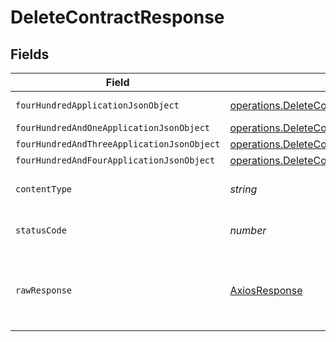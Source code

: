 # DeleteContractResponse


## Fields

| Field                                                                                                                                         | Type                                                                                                                                          | Required                                                                                                                                      | Description                                                                                                                                   |
| --------------------------------------------------------------------------------------------------------------------------------------------- | --------------------------------------------------------------------------------------------------------------------------------------------- | --------------------------------------------------------------------------------------------------------------------------------------------- | --------------------------------------------------------------------------------------------------------------------------------------------- |
| `fourHundredApplicationJsonObject`                                                                                                            | [operations.DeleteContractResponseBody](../../../sdk/models/operations/deletecontractresponsebody.md)                                         | :heavy_minus_sign:                                                                                                                            | Precondition failed                                                                                                                           |
| `fourHundredAndOneApplicationJsonObject`                                                                                                      | [operations.DeleteContractContractsResponseBody](../../../sdk/models/operations/deletecontractcontractsresponsebody.md)                       | :heavy_minus_sign:                                                                                                                            | Unauthenticated                                                                                                                               |
| `fourHundredAndThreeApplicationJsonObject`                                                                                                    | [operations.DeleteContractContractsResponseResponseBody](../../../sdk/models/operations/deletecontractcontractsresponseresponsebody.md)       | :heavy_minus_sign:                                                                                                                            | Forbidden                                                                                                                                     |
| `fourHundredAndFourApplicationJsonObject`                                                                                                     | [operations.DeleteContractContractsResponse404ResponseBody](../../../sdk/models/operations/deletecontractcontractsresponse404responsebody.md) | :heavy_minus_sign:                                                                                                                            | Not Found                                                                                                                                     |
| `contentType`                                                                                                                                 | *string*                                                                                                                                      | :heavy_check_mark:                                                                                                                            | HTTP response content type for this operation                                                                                                 |
| `statusCode`                                                                                                                                  | *number*                                                                                                                                      | :heavy_check_mark:                                                                                                                            | HTTP response status code for this operation                                                                                                  |
| `rawResponse`                                                                                                                                 | [AxiosResponse](https://axios-http.com/docs/res_schema)                                                                                       | :heavy_minus_sign:                                                                                                                            | Raw HTTP response; suitable for custom response parsing                                                                                       |